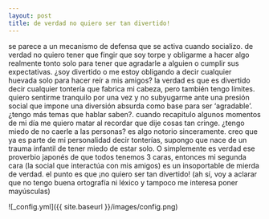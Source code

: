 ```yaml
---
layout: post
title: de verdad no quiero ser tan divertido!
---
```


se parece a un mecanismo de defensa que se activa cuando socializo. de verdad no quiero tener que fingir que soy torpe y obligarme a hacer algo realmente tonto solo para tener que agradarle a alguien o cumplir sus expectativas. ¿soy divertido o me estoy obligando a decir cualquier huevada solo para hacer reír a mis amigos? la verdad es que es divertido decir cualquier tontería que fabrica mi cabeza, pero también tengo límites. quiero sentirme tranquilo por una vez y no subyugarme ante una presión social que impone una diversión absurda como base para ser ‘agradable’. ¿tengo más temas que hablar saben?. cuando recapitulo algunos momentos de mi día me quiero matar al recordar que dije cosas tan cringe. ¿tengo miedo de no caerle a las personas? es algo notorio sinceramente. creo que ya es parte de mi personalidad decir tonterías, supongo que nace de un trauma infantil de tener miedo de estar solo. O simplemente es verdad ese proverbio japonés de que todos tenemos 3 caras, entonces mi segunda cara (la social que interactúa con mis amigos) es un insoportable de mierda de verdad. el punto es que ¡no quiero ser tan divertido! 
(ah sí, voy a aclarar que no tengo buena ortografía ni léxico y tampoco me interesa poner mayúsculas)


![_config.yml]({{ site.baseurl }}/images/config.png)


